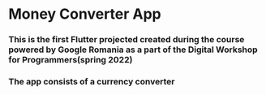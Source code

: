 # Money Converter App
### This is the first Flutter projected created during the course powered by Google Romania as a part of the Digital Workshop for Programmers(spring 2022)
### The app consists of a currency converter
